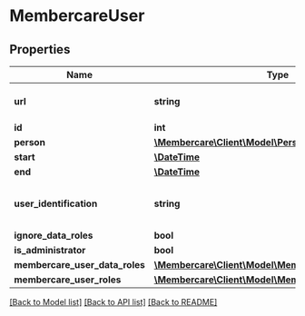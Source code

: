# MembercareUser

## Properties
Name | Type | Description | Notes
------------ | ------------- | ------------- | -------------
**url** | **string** | The link to the current resource | [optional] 
**id** | **int** |  | [optional] 
**person** | [**\Membercare\Client\Model\Person**](Person.md) |  | [optional] 
**start** | [**\DateTime**](\DateTime.md) |  | [optional] 
**end** | [**\DateTime**](\DateTime.md) |  | [optional] 
**user_identification** | **string** | The users initials - 10 characters max | [optional] 
**ignore_data_roles** | **bool** |  | [optional] 
**is_administrator** | **bool** |  | [optional] 
**membercare_user_data_roles** | [**\Membercare\Client\Model\MembercareUserDataRole[]**](MembercareUserDataRole.md) |  | [optional] 
**membercare_user_roles** | [**\Membercare\Client\Model\MembercareUserRole[]**](MembercareUserRole.md) |  | [optional] 

[[Back to Model list]](../../README.md#documentation-for-models) [[Back to API list]](../../README.md#documentation-for-api-endpoints) [[Back to README]](../../README.md)


